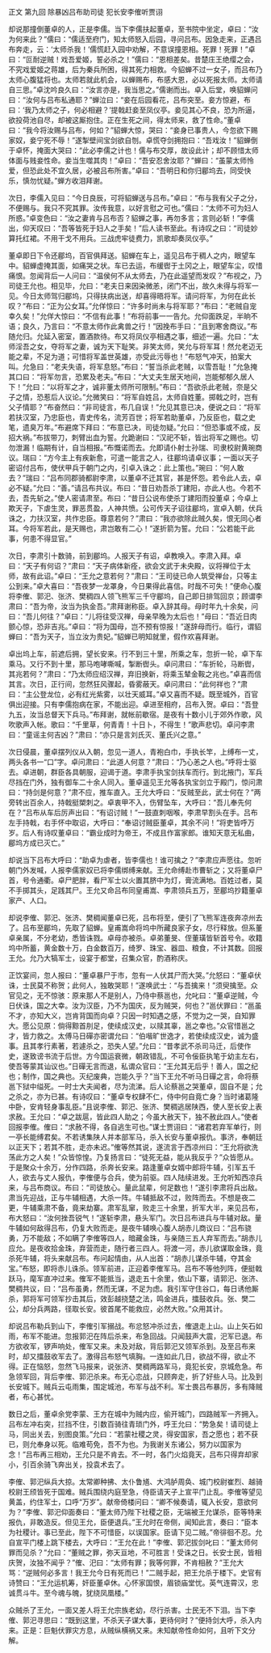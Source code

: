 正文 第九回 除暴凶吕布助司徒 犯长安李傕听贾诩

却说那撞倒董卓的人，正是李儒。当下李儒扶起董卓，至书院中坐定，卓曰：“汝为何来此？”儒曰：“儒适至府门，知太师怒入后园，寻问吕布。因急走来，正遇吕布奔走，云：‘太师杀我！’儒慌赶入园中劝解，不意误撞恩相。死罪！死罪！”卓曰：“叵耐逆贼！戏吾爱姬，誓必杀之！”儒曰：“恩相差矣。昔楚庄王绝缨之会，不究戏爱姬之蒋雄，后为秦兵所困，得其死力相救。今貂蝉不过一女子，而吕布乃太师心腹猛将也。太师若就此机会，以蝉赐布，布感大恩，必以死报太师。太师请自三思。”卓沈吟良久曰：“汝言亦是，我当思之。”儒谢而出。卓入后堂，唤貂蝉问曰：“汝何与吕布私通耶？”蝉泣曰：“妾在后园看花，吕布突至。妾方惊避，布曰：‘我乃太师之子，何必相避？’提戟赶妾至凤仪亭。妾见其心不良，恐为所逼，欲投荷池自尽，却被这厮抱住。正在生死之间，得太师来，救了性命。”董卓曰：“我今将汝赐与吕布，何如？”貂蝉大惊，哭曰：“妾身已事贵人，今忽欲下赐家奴，妾宁死不辱！”遂掣壁间宝剑欲自刎。卓慌夺剑拥抱曰：“吾戏汝！”貂蝉倒于卓怀，掩面大哭曰：“此必李儒之计也！儒与布交厚，故设此计；却不顾惜太师体面与贱妾性命。妾当生噬其肉！”卓曰：“吾安忍舍汝耶？”蝉曰：“虽蒙太师怜爱，但恐此处不宜久居，必被吕布所害。”卓曰：“吾明日和你归郿坞去，同受快乐，慎勿忧疑。”蝉方收泪拜谢。

次日，李儒入见曰：“今日良辰，可将貂蝉送与吕布。”卓曰：“布与我有父子之分，不便赐与。我只不究其罪。汝传我意，以好言慰之可也。”儒曰：“太师不可为妇人所惑。”卓变色曰：“汝之妻肯与吕布否？貂蝉之事，再勿多言；言则必斩！”李儒出，仰天叹曰：“吾等皆死于妇人之手矣！”后人读书至此。有诗叹之曰：“司徒妙算托红裙。不用干戈不用兵。三战虎牢徒费力，凯歌却奏凤仪亭。”

董卓即日下令还郿坞，百官俱拜送。貂蝉在车上，遥见吕布于稠人之内，眼望车中。貂蝉虚掩其面，如痛哭之状。车已去运，布缓辔于土冈之上，眼望车尘，叹惜痛恨。忽闻背后一人问曰：“温侯何不从太师去，乃在此遥望而发叹？”布视之，乃司徒王允也。相见毕，允曰：“老夫日来因染微恙，闭门不出，故久未得与将军一见。今日太师驾归郿坞，只得扶病出送，却喜得晤将军。请问将军，为何在此长叹？”布曰：“正为公女耳。”允佯惊曰：“许多时尚未与将军耶？”布曰：“老贼自宠幸久矣！”允佯大惊曰：“不信有此事！”布将前事一一告允。允仰面跌足，半晌不语；良久，乃言曰：“不意太师作此禽兽之行！”因挽布手曰：“且到寒舍商议。”布随允归。允延入密室，置酒款待。布又将凤仪亭相遇之事，细述一遍。允曰：“太师淫吾之女，夺将军之妻，诚为天下耻笑。非笑太师，笑允与将军耳！然允老迈无能之辈，不足为道；可惜将军盖世英雄，亦受此污辱也！”布怒气冲天，拍案大叫。允急曰：“老夫失语，将军息怒。”布曰：“誓当杀此老贼，以雪吾耻！”允急掩其口曰：“将军勿言，恐累及老夫。”布曰：“大丈夫生居天地间，岂能郁郁久居人下！”允曰：“以将军之才，诚非董太师所可限制。”布曰：“吾欲杀此老贼，奈是父子之情，恐惹后人议论。”允微笑曰：“将军自姓吕，太师自姓董。掷戟之时，岂有父子情耶？”布奋然曰：“非司徒言，布几自误！”允见其意已决，便说之曰：“将军若扶汉室，乃忠臣也，青史传名，流芳百世；将军若助董卓，乃反臣也，载之史笔，遗臭万年。”布避席下拜曰：“布意已决，司徒勿疑。”允曰：“但恐事或不成，反招大祸。”布拔带刀，刺臂出血为誓。允跪谢曰：“汉祀不斩，皆出将军之赐也。切勿泄漏！临期有计，自当相报。”布慨诺而去。允即请仆射士孙瑞、司隶校尉黄琬商议。瑞曰：“方今主上有疾新愈，可遣一能言之人，往郿坞请卓议事；一面以天子密诏付吕布，使伏甲兵于朝门之内，引卓入诛之：此上策也。”琬曰：“何人敢去？”瑞曰：“吕布同郡骑都尉李肃，以董卓不迁其官，甚是怀怨。若令此人去，卓必不疑。”允曰：“善。”请吕布共议。布曰：“昔日劝吾杀丁建阳，亦此人也。今若不去，吾先斩之。”使人密请肃至。布曰：“昔日公说布使杀丁建阳而投董卓；今卓上欺天子，下虐生灵，罪恶贯盈，人神共愤。公可传天子诏往郿坞，宣卓入朝，伏兵诛之，力扶汉室，共作忠臣。尊意若何？”肃曰：“我亦欲除此贼久矣，恨无同心者耳。今将军若此，是天赐也，肃岂敢有二心！”遂折箭为誓。允曰：“公若能干此事，何患不得显官。”

次日，李肃引十数骑，前到郿坞。人报天子有诏，卓教唤入。李肃入拜。卓曰：“天子有何诏？”肃曰：“天子病体新痊，欲会文武于未央殿，议将禅位于太师，故有此诏。”卓曰：“王允之意若何？”肃曰：“王司徒已命人筑受禅台，只等主公到来。”卓大喜曰：“吾夜梦一龙罩身，今日果得此喜信。时哉不可失！”便命心腹将李傕、郭汜、张济、樊稠四人领飞熊军三千守郿坞，自己即日排驾回京；顾谓李肃曰：“吾为帝，汝当为执金吾。”肃拜谢称臣。卓入辞其母。母时年九十余矣，问曰：“吾儿何往？”卓曰：“儿将往受汉禅，母亲早晚为太后也！”母曰：“吾近日肉颤心惊，恐非吉兆。”卓曰：“将为国母，岂不预有惊报！”遂辞母而行。临行，谓貂蝉曰：“吾为天子，当立汝为贵妃。”貂蝉已明知就里，假作欢喜拜谢。

卓出坞上车，前遮后拥，望长安来。行不到三十里，所乘之车，忽折一轮，卓下车乘马。又行不到十里，那马咆哮嘶喊，掣断辔头。卓问肃曰：“车折轮，马断辔，其兆若何？”肃曰：“乃太师应绍汉禅，弃旧换新，将乘玉辇金鞍之兆也。”卓喜而信其言。次日，正行间，忽然狂风骤起，昏雾蔽天。卓问肃曰：“此何祥也？”肃曰：“主公登龙位，必有红光紫雾，以壮天威耳。”卓又喜而不疑。既至城外，百官俱出迎接。只有李儒抱病在家，不能出迎。卓进至相府，吕布入贺。卓曰：“吾登九五，汝当总督天下兵马。”布拜谢，就帐前歇宿。是夜有十数小儿于郊外作歌，风吹歌声入帐。歌曰：“千里草，何青青！十日卜，不得生！”歌声悲切。卓问李肃曰：“童谣主何吉凶？”肃曰：“亦只是言刘氏灭、董氏兴之意。”

次日侵晨，董卓摆列仪从入朝，忽见一道人，青袍白巾，手执长竿，上缚布一丈，两头各书一“口”字。卓问肃曰：“此道人何意？”肃曰：“乃心恙之人也。”呼将士驱去。卓进朝，群臣各具朝服，迎谒于道。李肃手执宝剑扶车而行。到北掖门，军兵尽挡在门外，独有御车二十余人同入。董卓遥见王允等各执宝剑立于殿门，惊问肃曰：“持剑是何意？”肃不应，推车直入。王允大呼曰：“反贼至此，武士何在？”两旁转出百余人，持戟挺槊刺之。卓衷甲不入，伤臂坠车，大呼曰：“吾儿奉先何在？”吕布从车后厉声出曰：“有诏讨贼！”一鼓直刺咽喉，李肃早割头在手。吕布左手持戟，右手怀中取诏，大呼曰：“奉诏讨贼臣董卓，其余不问！”将吏皆呼万岁。后人有诗叹董卓曰：“霸业成时为帝王，不成且作富家郎。谁知天意无私曲，郿坞方成已灭亡。”

却说当下吕布大呼曰：“助卓为虐者，皆李儒也！谁可擒之？”李肃应声愿往。忽听朝门外发喊，人报李儒家奴已将李儒绑缚来献。王允命缚赴市曹斩之；又将董卓尸首，号令通衢。卓尸肥胖，看尸军士以火置其脐中为灯，膏流满地。百姓过者，莫不手掷其头，足践其尸。王允又命吕布同皇甫嵩、李肃领兵五万，至郿坞抄籍董卓家产、人口。

却说李傕、郭汜、张济、樊稠闻董卓已死，吕布将至，便引了飞熊军连夜奔凉州去了。吕布至郿坞，先取了貂蝉。皇甫嵩命将坞中所藏良家子女，尽行释放。但系董卓亲属，不分老幼，悉皆诛戮。卓母亦被杀。卓弟董旻、侄董璜皆斩首号令。收籍坞中所蓄，黄金数十万，白金数百万，绮罗、珠宝、器皿、粮食，不计其数。回报王允。允乃大犒军士，设宴于都堂，召集众官，酌酒称庆。

正饮宴间，忽人报曰：“董卓暴尸于市，忽有一人伏其尸而大哭。”允怒曰：“董卓伏诛，士民莫不称贺；此何人，独敢哭耶！”遂唤武士：“与吾擒来！”须臾擒至。众官见之，无不惊骇：原来那人不是别人，乃侍中蔡邕也，允叱曰：“董卓逆贼，今日伏诛，国之大幸。汝为汉臣，乃不为国庆，反为贼哭，何也？”邕伏罪曰：“邕虽不才，亦知大义，岂肯背国而向卓？只因一时知遇之感，不觉为之一哭，自知罪大。愿公见原：倘得黥首刖足，使续成汉史，以赎其辜，邕之幸也。”众官惜邕之才，皆力救之。太傅马日磾亦密谓允曰：“伯喈旷世逸才，若使续成汉史，诚为盛事。且其孝行素著，若遽杀之，恐失人望。”允曰：“昔孝武不杀司马迁，后使作史，遂致谤书流于后世。方今国运衰微，朝政错乱，不可令佞臣执笔于幼主左右，使吾等蒙其讪议也。”日磾无言而退，私谓众官曰：“王允其无后乎！善人，国之纪也；制作，国之典也。灭纪废典，岂能久乎？”当下王允不听马日磾之言，命将蔡邕下狱中缢死。一时士大夫闻者，尽为流涕。后人论蔡邕之哭董卓，固自不是；允之杀之，亦为已甚。有诗叹曰：“董卓专权肆不仁，侍中何自竟亡身？当时诸葛隆中卧，安肯轻身事乱臣。”且说李傕、郭汜、张济、樊稠逃居陕西，使人至长安上表求赦。王允曰：“卓之跋扈，皆此四人助之；今虽大赦天下，独不赦此四人。”使者回报李傕。傕曰：“求赦不得，各自逃生可也。”谋士贾诩曰：“诸君若弃军单行，则一亭长能缚君矣。不若诱集陕人并本部军马，杀入长安与董卓报仇。事济，奉朝廷以正天下；若其不胜，走亦未迟。”傕等然其说，遂流言于西凉州曰：“王允将欲洗荡此方之人矣！”众皆惊惶。乃复扬言曰：“徒死无益，能从我反乎？”众皆愿从。于是聚众十余万，分作四路，杀奔长安来。路逢董卓女婿中郎将牛辅，引军五千人，欲去与丈人报仇，李傕便与合兵，使为前驱。四人陆续进发。王允听知西凉兵来，与吕布商议。布曰：“司徒放心。量此鼠辈，何足数也！”遂引李肃将兵出敌。肃当先迎战，正与牛辅相遇，大杀一阵。牛辅抵敌不过，败阵而去。不想是夜二更，牛辅乘肃不备，竟来劫寨。肃军乱窜，败走三十余里，折军大半，来见吕布，布大怒曰：“汝何挫吾锐气！”遂斩李肃，悬头军门。次日吕布进兵与牛辅对敌。量牛辅如何敌得吕布，仍复大败而走。是夜牛辅唤心腹人胡赤儿商议曰：“吕布骁勇，万不能敌；不如瞒了李傕等四人，暗藏金珠，与亲随三五人弃军而去。”胡赤儿应允。是夜收拾金珠，弃营而走，随行者三四人。将渡一河，赤儿欲谋取金珠，竟杀死牛辅，将头来献吕布。布问起情由，从人出首：“胡赤儿谋杀牛辅，夺其金宝。”布怒，即将赤儿诛杀。领军前进，正迎着李傕军马。吕布不等他列阵，便挺戟跃马，麾军直冲过来。傕军不能抵当，退走五十余里，依山下寨，请郭汜、张济、樊稠共议，曰：“吕布虽勇，然而无谋，不足为虑。我引军守住谷口，每日诱他厮杀，郭将军可领军抄击其后，效彭越挠楚之法，鸣金进兵，擂鼓收兵。张、樊二公，却分兵两路，径取长安。彼首尾不能救应，必然大败。”众用其计。

却说吕布勒兵到山下，李傕引军搦战。布忿怒冲杀过去，傕退走上山。山上矢石如雨，布军不能进。忽报郭汜在阵后杀来，布急回战。只闻鼓声大震，汜军已退。布方欲收军，锣声响处，傕军又来。未及对敌，背后郭汜又领军杀到。及至吕布来时，却又擂鼓收军去了。激得吕布怒气填胸。一连如此几日，欲战不得，欲止不得。正在恼怒，忽然飞马报来，说张济、樊稠两路军马，竟犯长安，京城危急。布急领军回，背后李傕、郭汜杀来。布无心恋战，只顾奔走，折了好些人马。比及到长安城下。贼兵云屯雨集，围定城池，布军与战不利。军士畏吕布暴厉，多有降贼者，布心甚忧。

数日之后，董卓余党李蒙、王方在城中为贼内应，偷开城门，四路贼军一齐拥入。吕布左冲右突，拦挡不住，引数百骑往青琐门外，呼王允曰：“势急矣！请司徒上马，同出关去，别图良策。”允曰：“若蒙社稷之灵，得安国家，吾之愿也；若不获已，则允奉身以死。临难苟免，吾不为也。为我谢关东诸公，努力以国家为念！”吕布再三相劝，王允只是不肯去。不一时，各门火焰竟天，吕布只得弃却家小，引百余骑飞奔出关，投袁术去了。

李傕、郭汜纵兵大掠。太常卿种拂、太仆鲁馗、大鸿胪周奂、城门校尉崔烈、越骑校尉王颀皆死于国难。贼兵围绕内庭至急，侍臣请天子上宣平门止乱。李傕等望见黄盖，约住军士，口呼“万岁”。献帝倚楼问曰：“卿不候奏请，辄入长安，意欲何为？”李傕、郭汜仰面奏曰：“董太师乃陛下社稷之臣，无端被王允谋杀，臣等特来报仇，非敢造反。但见王允，臣便退兵。”王允时在帝侧，闻知此言，奏曰：“臣本为社稷计。事已至此，陛下不可惜臣，以误国家。臣请下见二贼。”帝徘徊不忍。允自宣平门楼上跳下楼去，大呼曰：“王允在此！”李傕、郭汜拔剑叱曰：“董太师何罪而见杀？”允曰：“董贼之罪，弥天亘地，不可胜言！受诛之日。长安士民，皆相庆贺，汝独不闻乎？”傕、汜曰：“太师有罪；我等何罪，不肯相赦？”王允大骂：“逆贼何必多言！我王允今日有死而已！”二贼手起，把王允杀于楼下。史官有诗赞曰：“王允运机筹，奸臣董卓休。心怀家国恨，眉锁庙堂忧。英气连霄汉，忠诚贯斗牛。至今魂与魄，犹绕凤凰楼。”

众贼杀了王允，一面又差人将王允宗族老幼，尽行杀害。士民无不下泪。当下李傕、郭汜寻思曰：“既到这里，不杀天子谋大事，更待何时？”便持剑大呼，杀入内来。正是：巨魁伏罪灾方息，从贼纵横祸又来。未知献帝性命如何，且听下文分解。

